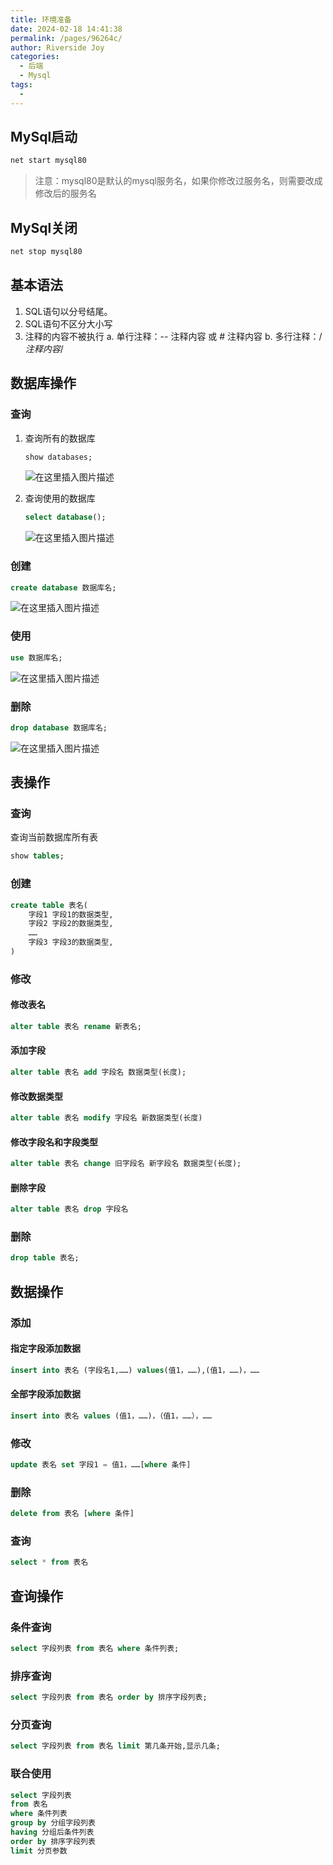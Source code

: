 ```yaml
---
title: 环境准备
date: 2024-02-18 14:41:38
permalink: /pages/96264c/
author: Riverside Joy
categories:
  - 后端
  - Mysql
tags:
  - 
---
```

## MySql启动

```sh
net start mysql80
```

> 注意：mysql80是默认的mysql服务名，如果你修改过服务名，则需要改成修改后的服务名

## MySql关闭

```sh
net stop mysql80
```

## 基本语法

1. SQL语句以分号结尾。
2. SQL语句不区分大小写
3. 注释的内容不被执行
   a. 单行注释：-- 注释内容 或 # 注释内容
   b. 多行注释：/*注释内容*/

## 数据库操作

### 查询

1. 查询所有的数据库

   ```sql
   show databases;
   ```

   ![在这里插入图片描述](https://cdn.jsdelivr.net/gh/MaiRen1997/mdPic/vueImg/202402181524892.png)

2. 查询使用的数据库

   ```sql
   select database();
   ```

   ![在这里插入图片描述](https://cdn.jsdelivr.net/gh/MaiRen1997/mdPic/vueImg/202402181525266.png)

### 创建

```sql
create database 数据库名;
```

![在这里插入图片描述](https://cdn.jsdelivr.net/gh/MaiRen1997/mdPic/vueImg/202402181525408.png)

### 使用

```sql
use 数据库名;
```

![在这里插入图片描述](https://cdn.jsdelivr.net/gh/MaiRen1997/mdPic/vueImg/202402181525804.png)

### 删除

```sql
drop database 数据库名;
```

![在这里插入图片描述](https://cdn.jsdelivr.net/gh/MaiRen1997/mdPic/vueImg/202402181525055.png)

## 表操作

### 查询

查询当前数据库所有表

```sql
show tables;
```

### 创建

```sql
create table 表名(
	字段1 字段1的数据类型,
    字段2 字段2的数据类型,
    ……
    字段3 字段3的数据类型,
)
```

### 修改

#### 修改表名

```sql
alter table 表名 rename 新表名;
```

#### 添加字段

```sql
alter table 表名 add 字段名 数据类型(长度);
```

#### 修改数据类型

```sql
alter table 表名 modify 字段名 新数据类型(长度)
```

#### 修改字段名和字段类型

```sql
alter table 表名 change 旧字段名 新字段名 数据类型(长度);
```

#### 删除字段

```sql
alter table 表名 drop 字段名
```

### 删除

```sql
drop table 表名;
```

## 数据操作

### 添加

#### 指定字段添加数据

```sql
insert into 表名 (字段名1,……) values(值1，……),(值1，……)，……
```

#### 全部字段添加数据

```sql
insert into 表名 values (值1，……)，（值1，……），……
```

### 修改

```sql
update 表名 set 字段1 = 值1，……[where 条件]
```

### 删除

```sql
delete from 表名 [where 条件]
```

### 查询

```sql
select * from 表名
```

## 查询操作

### 条件查询

```sql
select 字段列表 from 表名 where 条件列表;
```

### 排序查询

```sql
select 字段列表 from 表名 order by 排序字段列表;
```

### 分页查询

```sql
select 字段列表 from 表名 limit 第几条开始,显示几条;
```

### 联合使用

```sql
select 字段列表
from 表名
where 条件列表
group by 分组字段列表
having 分组后条件列表
order by 排序字段列表
limit 分页参数
```

